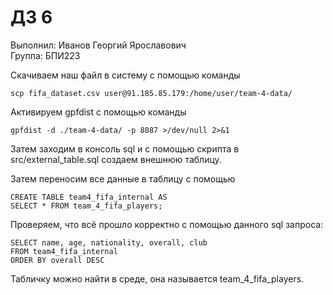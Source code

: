 # ДЗ 6

Выполнил: Иванов Георгий Ярославович \
Группа: БПИ223

Скачиваем наш файл в систему с помощью команды 
``` 
scp fifa_dataset.csv user@91.185.85.179:/home/user/team-4-data/
```

Активируем gpfdist с помощью команды 
```
gpfdist -d ./team-4-data/ -p 8087 >/dev/null 2>&1
```

Затем заходим в консоль sql и с помощью скрипта в src/external_table.sql создаем внешнюю таблицу. 

Затем переносим все данные в таблицу с помощью 
``` 
CREATE TABLE team4_fifa_internal AS 
SELECT * FROM team_4_fifa_players;
```

Проверяем, что всё прошло корректно с помощью данного sql запроса: 
``` 
SELECT name, age, nationality, overall, club 
FROM team4_fifa_internal 
ORDER BY overall DESC 
```

Табличку можно найти в среде, она называется team_4_fifa_players.
